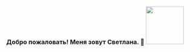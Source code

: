 ### Добро пожаловать! Меня зовут Светлана. 👋 <img src="https://media1.giphy.com/media/smGCEo5zsAXtK4bqAT/giphy.gifcid=ecf05e47u2ibl694gar9h1fstei2mm1w2dawn2hgyxu0qpaq&ep=v1_gifs_related&rid=giphy.gif&ct=s"  width="100"/>

<!--
**kurgulana/kurgulana** is a ✨ _special_ ✨ repository because its `README.md` (this file) appears on your GitHub profile.

Here are some ideas to get you started:

- 🔭 I’m currently working on ...
- 🌱 I’m currently learning ...
- 👯 I’m looking to collaborate on ...
- 🤔 I’m looking for help with ...
- 💬 Ask me about ...
- 📫 How to reach me: ...
- 😄 Pronouns: ...
- ⚡ Fun fact: ...
-->
